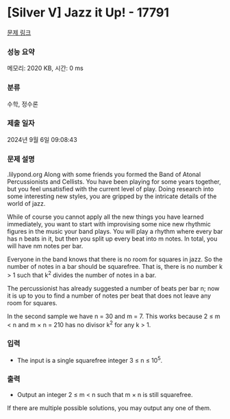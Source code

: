 # [Silver V] Jazz it Up! - 17791 

[문제 링크](https://www.acmicpc.net/problem/17791) 

### 성능 요약

메모리: 2020 KB, 시간: 0 ms

### 분류

수학, 정수론

### 제출 일자

2024년 9월 6일 09:08:43

### 문제 설명

<p>.lilypond.org Along with some friends you formed the Band of Atonal Percussionists and Cellists. You have been playing for some years together, but you feel unsatisfied with the current level of play. Doing research into some interesting new styles, you are gripped by the intricate details of the world of jazz.</p>

<p>While of course you cannot apply all the new things you have learned immediately, you want to start with improvising some nice new rhythmic figures in the music your band plays. You will play a rhythm where every bar has n beats in it, but then you split up every beat into m notes. In total, you will have nm notes per bar.</p>

<p>Everyone in the band knows that there is no room for squares in jazz. So the number of notes in a bar should be squarefree. That is, there is no number k > 1 such that k<sup>2</sup> divides the number of notes in a bar.</p>

<p>The percussionist has already suggested a number of beats per bar n; now it is up to you to find a number of notes per beat that does not leave any room for squares.</p>

<p>In the second sample we have n = 30 and m = 7. This works because 2 ≤ m < n and m × n = 210 has no divisor k<sup>2</sup> for any k > 1.</p>

### 입력 

 <ul>
	<li>The input is a single squarefree integer 3 ≤ n ≤ 10<sup>5</sup>.</li>
</ul>

### 출력 

 <ul>
	<li>Output an integer 2 ≤ m < n such that m × n is still squarefree.</li>
</ul>

<p>If there are multiple possible solutions, you may output any one of them.</p>

